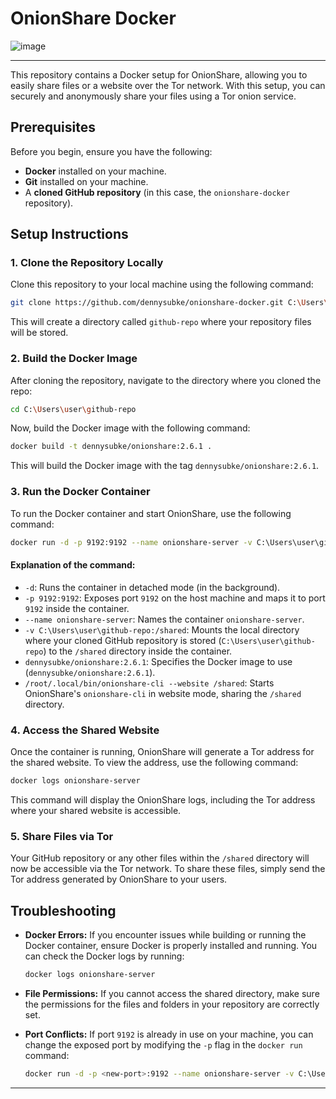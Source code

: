 
# OnionShare Docker


![image](https://github.com/user-attachments/assets/f821e072-f6e4-41cc-9b6a-9bbc2fe61231)


---

This repository contains a Docker setup for OnionShare, allowing you to easily share files or a website over the Tor network. With this setup, you can securely and anonymously share your files using a Tor onion service.

## Prerequisites

Before you begin, ensure you have the following:

- **Docker** installed on your machine.
- **Git** installed on your machine.
- A **cloned GitHub repository** (in this case, the `onionshare-docker` repository).

## Setup Instructions

### 1. Clone the Repository Locally

Clone this repository to your local machine using the following command:

```bash
git clone https://github.com/dennysubke/onionshare-docker.git C:\Users\user\github-repo
```

This will create a directory called `github-repo` where your repository files will be stored.

### 2. Build the Docker Image

After cloning the repository, navigate to the directory where you cloned the repo:

```bash
cd C:\Users\user\github-repo
```

Now, build the Docker image with the following command:

```bash
docker build -t dennysubke/onionshare:2.6.1 .
```

This will build the Docker image with the tag `dennysubke/onionshare:2.6.1`.

### 3. Run the Docker Container

To run the Docker container and start OnionShare, use the following command:

```bash
docker run -d -p 9192:9192 --name onionshare-server -v C:\Users\user\github-repo:/shared dennysubke/onionshare:2.6.1 /root/.local/bin/onionshare-cli --website /shared
```

#### Explanation of the command:

- `-d`: Runs the container in detached mode (in the background).
- `-p 9192:9192`: Exposes port `9192` on the host machine and maps it to port `9192` inside the container.
- `--name onionshare-server`: Names the container `onionshare-server`.
- `-v C:\Users\user\github-repo:/shared`: Mounts the local directory where your cloned GitHub repository is stored (`C:\Users\user\github-repo`) to the `/shared` directory inside the container.
- `dennysubke/onionshare:2.6.1`: Specifies the Docker image to use (`dennysubke/onionshare:2.6.1`).
- `/root/.local/bin/onionshare-cli --website /shared`: Starts OnionShare's `onionshare-cli` in website mode, sharing the `/shared` directory.

### 4. Access the Shared Website

Once the container is running, OnionShare will generate a Tor address for the shared website. To view the address, use the following command:

```bash
docker logs onionshare-server
```

This command will display the OnionShare logs, including the Tor address where your shared website is accessible.

### 5. Share Files via Tor

Your GitHub repository or any other files within the `/shared` directory will now be accessible via the Tor network. To share these files, simply send the Tor address generated by OnionShare to your users.

## Troubleshooting

- **Docker Errors:** If you encounter issues while building or running the Docker container, ensure Docker is properly installed and running. You can check the Docker logs by running:

    ```bash
    docker logs onionshare-server
    ```

- **File Permissions:** If you cannot access the shared directory, make sure the permissions for the files and folders in your repository are correctly set.

- **Port Conflicts:** If port `9192` is already in use on your machine, you can change the exposed port by modifying the `-p` flag in the `docker run` command:

    ```bash
    docker run -d -p <new-port>:9192 --name onionshare-server -v C:\Users\user\github-repo:/shared dennysubke/onionshare:2.6.1 /root/.local/bin/onionshare-cli --website /shared
    ```

---


